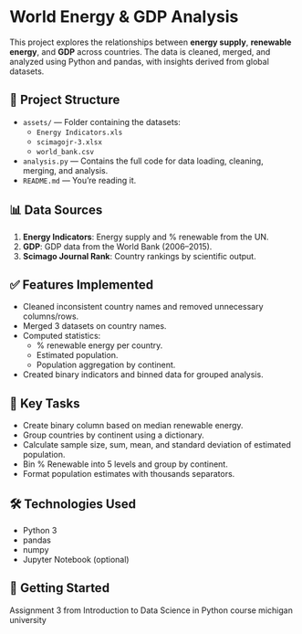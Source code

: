# World Energy & GDP Analysis

This project explores the relationships between **energy supply**, **renewable energy**, and **GDP** across countries. The data is cleaned, merged, and analyzed using Python and pandas, with insights derived from global datasets.

## 📁 Project Structure

- `assets/` — Folder containing the datasets:
  - `Energy Indicators.xls`
  - `scimagojr-3.xlsx`
  - `world_bank.csv`
- `analysis.py` — Contains the full code for data loading, cleaning, merging, and analysis.
- `README.md` — You’re reading it.

## 📊 Data Sources

1. **Energy Indicators**: Energy supply and % renewable from the UN.
2. **GDP**: GDP data from the World Bank (2006–2015).
3. **Scimago Journal Rank**: Country rankings by scientific output.

## ✅ Features Implemented

- Cleaned inconsistent country names and removed unnecessary columns/rows.
- Merged 3 datasets on country names.
- Computed statistics:
  - % renewable energy per country.
  - Estimated population.
  - Population aggregation by continent.
- Created binary indicators and binned data for grouped analysis.

## 📌 Key Tasks

- Create binary column based on median renewable energy.
- Group countries by continent using a dictionary.
- Calculate sample size, sum, mean, and standard deviation of estimated population.
- Bin % Renewable into 5 levels and group by continent.
- Format population estimates with thousands separators.

## 🛠️ Technologies Used

- Python 3
- pandas
- numpy
- Jupyter Notebook (optional)

## 🚀 Getting Started

Assignment 3 from Introduction to Data Science in Python course michigan university
